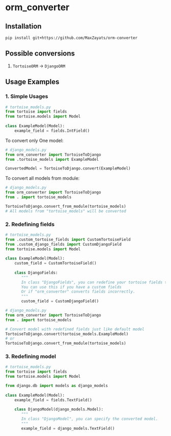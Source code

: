 # orm_converter

## Installation
`pip install git+https://github.com/MaxZayats/orm-converter`

## Possible conversions
1. `TortoiseORM` -> `DjangoORM`

## Usage Examples
### 1. Simple Usages
```python
# tortoise_models.py
from tortoise import fields
from tortoise.models import Model
   
class ExampleModel(Model):
    example_field = fields.IntField()
```

To convert only One model:
```python
# django_models.py
from orm_converter import TortoiseToDjango
from .tortoise_models import ExampleModel

ConvertedModel = TortoiseToDjango.convert(ExampleModel)
```

To convert all models from module:
```python
# django_models.py
from orm_converter import TortoiseToDjango
from . import tortoise_models

TortoiseToDjango.convert_from_module(tortoise_models)
# All models from "tortoise_models" will be converted
```

### 2. Redefining fields
```python
# tortoise_models.py
from .custom_tortoise_fields import CustomTortoiseField
from .custom_django_fields import CustomDjangoField
from tortoise.models import Model
   
class ExampleModel(Model):
    custom_field = CustomTortoiseField()
    
    class DjangoFields:
       """
       In class "DjangoFields", you can redefine your tortoise fields to django fields.
       You can use this if you have a custom fields
       Or if "orm_converter" converts fields incorrectly.
       """
       custom_field = CustomDjangoField()
```

```python
# django_models.py
from orm_converter import TortoiseToDjango
from . import tortoise_models

# Convert model with redefined fields just like default model
TortoiseToDjango.convert(tortoise_models.ExampleModel)
# or
TortoiseToDjango.convert_from_module(tortoise_models)
```

### 3. Redefining model
```python
# tortoise_models.py
from tortoise import fields
from tortoise.models import Model

from django.db import models as django_models
   
class ExampleModel(Model):
    example_field = fields.TextField()
    
    class DjangoModel(django_models.Model):
       """
       In class "DjangoModel", you can specify the converted model.
       """
       example_field = django_models.TextField()
```